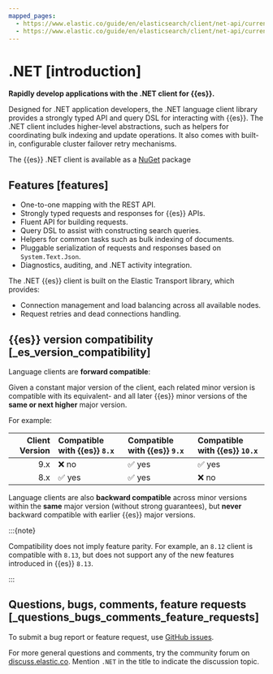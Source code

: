```yaml
---
mapped_pages:
  - https://www.elastic.co/guide/en/elasticsearch/client/net-api/current/index.html
  - https://www.elastic.co/guide/en/elasticsearch/client/net-api/current/introduction.html
---
```


# .NET [introduction]

**Rapidly develop applications with the .NET client for {{es}}.**

Designed for .NET application developers, the .NET language client library provides a strongly typed API and query DSL for interacting with {{es}}. The .NET client includes higher-level abstractions, such as helpers for coordinating bulk indexing and update operations. It also comes with built-in, configurable cluster failover retry mechanisms.

The {{es}} .NET client is available as a [NuGet](https://www.nuget.org/packages/Elastic.Clients.Elasticsearch) package

## Features [features]

* One-to-one mapping with the REST API.
* Strongly typed requests and responses for {{es}} APIs.
* Fluent API for building requests.
* Query DSL to assist with constructing search queries.
* Helpers for common tasks such as bulk indexing of documents.
* Pluggable serialization of requests and responses based on `System.Text.Json`.
* Diagnostics, auditing, and .NET activity integration.

The .NET {{es}} client is built on the Elastic Transport library, which provides:

* Connection management and load balancing across all available nodes.
* Request retries and dead connections handling.

## {{es}} version compatibility [_es_version_compatibility]

Language clients are **forward compatible**:

Given a constant major version of the client, each related minor version is compatible with its equivalent- and all later {{es}} minor versions of the **same or next higher** major version.

For example:

| Client Version | Compatible with {{es}} `8.x` | Compatible with {{es}} `9.x` | Compatible with {{es}} `10.x` |
| ---: | :-- | :-- | :-- |
| 9.x | ❌ no | ✅ yes | ✅ yes |
| 8.x | ✅ yes | ✅ yes | ❌ no |

Language clients are also **backward compatible** across minor versions within the **same** major version (without strong guarantees), but **never** backward compatible with earlier {{es}} major versions.

:::{note}

Compatibility does not imply feature parity. For example, an `8.12` client is compatible with `8.13`, but does not support any of the new features introduced in {{es}} `8.13`.

:::

## Questions, bugs, comments, feature requests [_questions_bugs_comments_feature_requests]

To submit a bug report or feature request, use [GitHub issues](https://github.com/elastic/elasticsearch-net/issues).

For more general questions and comments, try the community forum on [discuss.elastic.co](https://discuss.elastic.co/c/elasticsearch). Mention `.NET` in the title to indicate the discussion topic.
